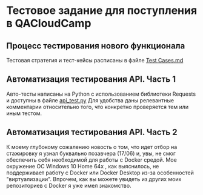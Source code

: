# Тестовое задание для поступления в QACloudCamp

## Процесс тестирования нового функционала

Тестовая стратегия и тест-кейсы расписаны в файле [Test Cases.md](https://github.com/fshakrun/qa_cloud_camp_assignement/blob/master/Test%20Cases.md)

## Автоматизация тестирования API. Часть 1

Авто-тесты написаны на Python с использованием библиотеки Requests и доступны в файле [api_test.py](https://github.com/fshakrun/qa_cloud_camp_assignement/blob/master/api_test.py)
Для удобства даны релевантные комментарии относительно того, что конкретно проверяется тем или иным тестом.

## Автоматизация тестирования API. Часть 2

К моему глубокому сожалению новость о том, что идет отбор на стажировку я узнал буквально позавчера (17/06) и, увы, не смог обеспечить себя необходимой для работы с Docker средой.
Мое окружение ОС Windows 10 Home 64x , как выяснилось, не поддерживает работу с Docker или Docker Desktop из-за особенностей "виртуализации". 
Впрочем, как вы можете увидеть из других моих репозиториев с Docker я уже имел знакомство.
